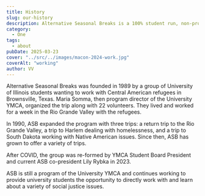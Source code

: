 ```yaml
---
title: History
slug: our-history
description: Alternative Seasonal Breaks is a 100% student run, non-profit volunteer organization of the University of Illinois Urbana-Champaign and the University YMCA.
category:
  - One
tags:
  - about
pubDate: 2025-03-23
cover: "../src/../images/macon-2024-work.jpg"
coverAlt: "working"
author: VV
---
```


Alternative Seasonal Breaks was founded in 1989 by a group of University of Illinois students wanting to work with Central American refugees in Brownsville, Texas. Maria Somma, then program director of the University YMCA, organized the trip along with 22 volunteers. They lived and worked for a week in the Rio Grande Valley with the refugees.

In 1990, ASB expanded the program with three trips: a return trip to the Rio Grande Valley, a trip to Harlem dealing with homelessness, and a trip to South Dakota working with Native American issues. Since then, ASB has grown to offer a variety of trips.

After COVID, the group was re-formed by YMCA Student Board President and current ASB co-president Lily Rybka in 2023.

ASB is still a program of the University YMCA and continues working to provide university students the opportunity to directly work with and learn about a variety of social justice issues.
